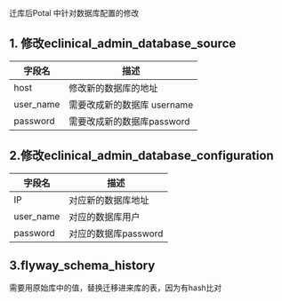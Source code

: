           
迁库后Potal 中针对数据库配置的修改
## 1. 修改eclinical_admin_database_source
| 字段名 | 描述 |
| -- |-- |
| host| 修改新的数据库的地址 |
| user_name | 需要改成新的数据库 username |
|  password | 需要改成新的数据库password |



## 2.修改eclinical_admin_database_configuration

| 字段名 | 描述 |
| -- |-- |
|IP| 对应新的数据库地址 |
| user_name | 对应的数据库用户 |
| password | 对应的数据库password |

## 3.flyway_schema_history
需要用原始库中的值，替换迁移进来库的表，因为有hash比对
